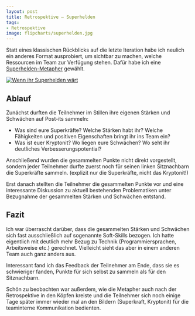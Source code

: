 ```yaml
---
layout: post
title: Retrospektive – Superhelden
tags:
- Retrospektive
image: flipcharts/superhelden.jpg
---
```


Statt eines klassischen Rückblicks auf die letzte Iteration habe ich neulich ein
anderes Format ausprobiert, um sichtbar zu machen, welche Ressourcen im Team zur
Verfügung stehen. Dafür habe ich eine
[Superhelden-Metapher](https://retromat.org/de/?id=107) gewählt.

[![Wenn ihr Superhelden wärt]({{site.baseurl}}/assets/img/posts/flipcharts/superhelden.jpg)]({{site.baseurl}}/assets/img/posts/flipcharts/superhelden.jpg)

## Ablauf

Zunächst durften die Teilnehmer im Stillen ihre eigenen Stärken und Schwächen
auf Post-its sammeln:

* Was sind eure Superkräfte? Welche Stärken habt ihr? Welche Fähigkeiten und
  positiven Eigenschaften bringt ihr ins Team ein?
* Was ist euer Kryptonit? Wo liegen eure Schwächen? Wo seht ihr deutliches
  Verbesserungspotential?

Anschließend wurden die gesammelten Punkte nicht direkt vorgestellt, sondern
jeder Teilnehmer durfte zuerst noch für seinen linken Sitznachbarn die
Superkräfte sammeln. (explizit nur die Superkräfte, nicht das Kryptonit!)

Erst danach stellten die Teilnehmer die gesammelten Punkte vor und eine
interessante Diskussion zu aktuell bestehenden Problematiken unter Bezugnahme
der gesammelten Stärken und Schwächen entstand.

## Fazit

Ich war überrascht darüber, dass die gesammelten Stärken und Schwächen sich fast
ausschließlich auf sogenannte Soft-Skills bezogen. Ich hatte eigentlich mit
deutlich mehr Bezug zu Technik (Programmiersprachen, Arbeitsweise etc.)
gerechnet. Vielleicht sieht das aber in einem anderen Team auch ganz anders aus.

Interessant fand ich das Feedback der Teilnehmer am Ende, dass sie es
schwieriger fanden, Punkte für sich selbst zu sammeln als für den Sitznachbarn.

Schön zu beobachten war außerdem, wie die Metapher auch nach der Retrospektive
in den Köpfen kreiste und die Teilnehmer sich noch einige Tage später immer
wieder mal an den Bildern (Superkraft, Kryptonit) für die teaminterne
Kommunikation bedienten.
